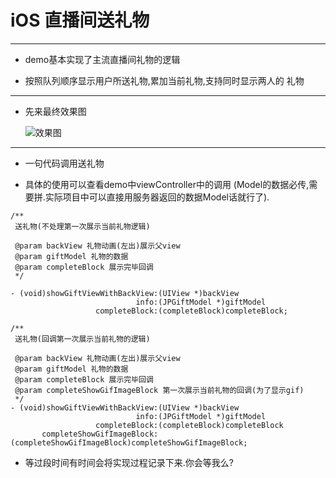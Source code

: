 # iOS 直播间送礼物    


----------


- demo基本实现了主流直播间礼物的逻辑    

- 按照队列顺序显示用户所送礼物,累加当前礼物,支持同时显示两人的
礼物


----------


- 先来最终效果图    
 
	![效果图](https://github.com/baiyidjp/JPGiftManager/blob/master/JPGiftManager/gif/giftimage.gif?raw=true)    


----------


- 一句代码调用送礼物    

- 具体的使用可以查看demo中viewController中的调用 (Model的数据必传,需要拼.实际项目中可以直接用服务器返回的数据Model话就行了).
```
/**
 送礼物(不处理第一次展示当前礼物逻辑)
 
 @param backView 礼物动画(左出)展示父view
 @param giftModel 礼物的数据
 @param completeBlock 展示完毕回调
 */

- (void)showGiftViewWithBackView:(UIView *)backView
                            info:(JPGiftModel *)giftModel
                   completeBlock:(completeBlock)completeBlock;

/**
 送礼物(回调第一次展示当前礼物的逻辑)

 @param backView 礼物动画(左出)展示父view
 @param giftModel 礼物的数据
 @param completeBlock 展示完毕回调
 @param completeShowGifImageBlock 第一次展示当前礼物的回调(为了显示gif)
 */
- (void)showGiftViewWithBackView:(UIView *)backView
                            info:(JPGiftModel *)giftModel
                   completeBlock:(completeBlock)completeBlock
       completeShowGifImageBlock:(completeShowGifImageBlock)completeShowGifImageBlock;

```
- 等过段时间有时间会将实现过程记录下来.你会等我么?
